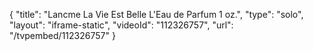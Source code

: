 {
    "title": "Lancme La Vie Est Belle L'Eau de Parfum  1 oz.",
    "type": "solo",
    "layout": "iframe-static",
    "videoId": "112326757",
    "url": "\/tvpembed\/112326757"
}